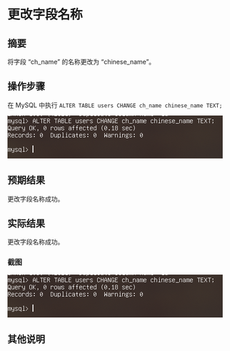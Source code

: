 # 更改字段名称

## 摘要

将字段 “ch_name” 的名称更改为 “chinese_name”。

## 操作步骤

在 MySQL 中执行 `ALTER TABLE users CHANGE ch_name chinese_name TEXT;`

![更改字段名称](./img/更改字段名称.png)

## 预期结果

更改字段名称成功。

## 实际结果

更改字段名称成功。

### 截图

![更改字段名称](./img/更改字段名称.png)


## 其他说明

